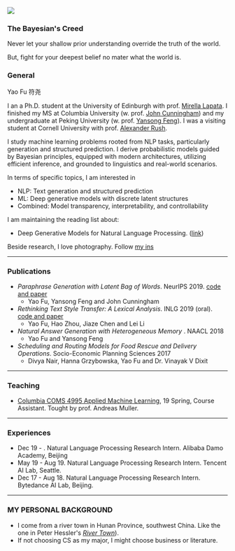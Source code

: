 
![](https://franxyao.github.io/images/ESB.jpg)

### The Bayesian's Creed

Never let your shallow prior understanding override the truth of the world.

But, fight for your deepest belief no mater what the world is. 

### General

Yao Fu 符尧 

I an a Ph.D. student at the University of Edinburgh with prof. [Mirella Lapata](https://homepages.inf.ed.ac.uk/mlap/). 
I finished my MS at Columbia University (w. prof. [John Cunningham](https://stat.columbia.edu/~cunningham/)) and my undergraduate at Peking University (w. prof. [Yansong Feng](https://sites.google.com/site/ysfeng/home)). 
I was a visiting student at Cornell University with prof. [Alexander Rush](http://rush-nlp.com/). 

I study machine learning problems rooted from NLP tasks, particularly generation and structured prediction. I derive probabilistic models guided by Bayesian principles, equipped with modern architectures, utilizing efficient inference, and grounded to linguistics and real-world scenarios. 

In terms of specific topics, I am interested in 
* NLP: Text generation and structured prediction
* ML: Deep generative models with discrete latent structures 
* Combined: Model transparency, interpretability, and controllability

I am maintaining the reading list about:
* Deep Generative Models for Natural Language Processing. ([link](https://github.com/franxyao/Deep-Generative-Models-for-Natural-Language-Processing))

Beside research, I love photography. Follow [my ins](https://www.instagram.com/franx_yao/)

-----

### Publications

* _Paraphrase Generation with Latent Bag of Words_. NeurIPS 2019. [code and paper](https://github.com/FranxYao/dgm_latent_bow)
  * Yao Fu, Yansong Feng and John Cunningham
* _Rethinking Text Style Transfer: A Lexical Analysis_. INLG 2019 (oral). [code and paper](https://github.com/FranxYao/pivot_analysis)
  * Yao Fu, Hao Zhou, Jiaze Chen and Lei Li
* _Natural Answer Generation with Heterogeneous Memory_ . NAACL 2018
  * Yao Fu and Yansong Feng
* _Scheduling and Routing Models for Food Rescue and Delivery Operations_. Socio-Economic Planning Sciences 2017 
  * Divya Nair, Hanna Grzybowska, Yao Fu and Dr. Vinayak V Dixit

-----

### Teaching 

* [Columbia COMS 4995 Applied Machine Learning](http://www.cs.columbia.edu/~amueller/comsw4995s19/), 19 Spring, Course Assistant. Tought by prof. Andreas Muller. 

-----

### Experiences

* Dec 19 - . Natural Language Processing Research Intern. Alibaba Damo Academy, Beijing
* May 19 - Aug 19.  Natural Language Processing Research Intern. Tencent AI Lab, Seattle.
* Dec 17 - Aug 18. Natural Language Processing Research Intern. Bytedance AI Lab, Beijing. 

-----

### MY PERSONAL BACKGROUND

* I come from a river town in Hunan Province, southwest China. Like the one in Peter Hessler's [_River Town_](http://www.goodreads.com/book/show/94053.River_Town)). 
* If not choosing CS as my major, I might choose business or literature. 





